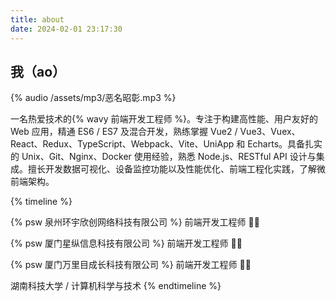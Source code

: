 ```yaml
---
title: about
date: 2024-02-01 23:17:30
---
```

## 我（ao）

{% audio /assets/mp3/恶名昭彰.mp3 %}

一名热爱技术的{% wavy 前端开发工程师 %}。专注于构建高性能、用户友好的 Web 应用，精通 ES6 / ES7 及混合开发，熟练掌握 Vue2 / Vue3、Vuex、React、Redux、TypeScript、Webpack、Vite、UniApp 和 Echarts。具备扎实的 Unix、Git、Nginx、Docker 使用经验，熟悉 Node.js、RESTful API 设计与集成。擅长开发数据可视化、设备监控功能以及性能优化、前端工程化实践，了解微前端架构。

{% timeline %}
<!-- node 2023.07 - 2025.03 -->
{% psw 泉州环宇欣创网络科技有限公司 %} 前端开发工程师 🧑‍💻
<!-- node 2021.11 - 2023.05 -->
{% psw 厦门星纵信息科技有限公司 %} 前端开发工程师 🧑‍💻
<!-- node 2021.07 - 2021.10 -->
{% psw 厦门万里目成长科技有限公司 %} 前端开发工程师 🧑‍💻
<!-- node 2018.09 - 2022.06 -->
湖南科技大学 / 计算机科学与技术
{% endtimeline %}

